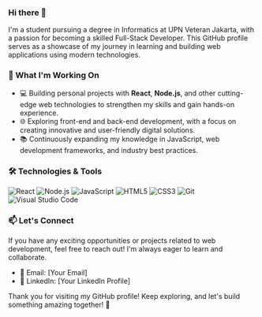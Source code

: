 ### Hi there 👋

I'm a student pursuing a degree in Informatics at UPN Veteran Jakarta, with a passion for becoming a skilled Full-Stack Developer. This GitHub profile serves as a showcase of my journey in learning and building web applications using modern technologies.

### 🚀 What I'm Working On

- 💻 Building personal projects with **React**, **Node.js**, and other cutting-edge web technologies to strengthen my skills and gain hands-on experience.
- 🌐 Exploring front-end and back-end development, with a focus on creating innovative and user-friendly digital solutions.
- 📚 Continuously expanding my knowledge in JavaScript, web development frameworks, and industry best practices.

### 🛠 Technologies & Tools

![React](https://img.shields.io/badge/-React-61DAFB?logo=react&logoColor=white&style=flat)
![Node.js](https://img.shields.io/badge/-Node.js-339933?logo=node.js&logoColor=white&style=flat)
![JavaScript](https://img.shields.io/badge/-JavaScript-F7DF1E?logo=javascript&logoColor=black&style=flat)
![HTML5](https://img.shields.io/badge/-HTML5-E34F26?logo=html5&logoColor=white&style=flat)
![CSS3](https://img.shields.io/badge/-CSS3-1572B6?logo=css3&logoColor=white&style=flat)
![Git](https://img.shields.io/badge/-Git-F05032?logo=git&logoColor=white&style=flat)
![Visual Studio Code](https://img.shields.io/badge/-VS%20Code-007ACC?logo=visual-studio-code&logoColor=white&style=flat)

### 📫 Let's Connect

If you have any exciting opportunities or projects related to web development, feel free to reach out! I'm always eager to learn and collaborate.

- 📧 Email: [Your Email]
- 💼 LinkedIn: [Your LinkedIn Profile]

Thank you for visiting my GitHub profile! Keep exploring, and let's build something amazing together! 🚀
